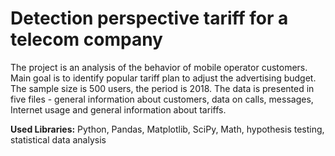 # Detection perspective tariff for a telecom company
The project is an analysis of the behavior of mobile operator customers. Main goal is to identify popular tariff plan to adjust the advertising budget. 
The sample size is 500 users, the period is 2018. 
The data is presented in five files - general information about customers, data on calls, messages, Internet usage and general information about tariffs. 

**Used Libraries:**
Python, Pandas, Matplotlib, SciPy, Math, hypothesis testing, statistical data analysis
